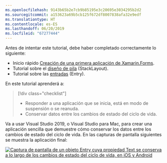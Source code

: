 ```yaml
---
ms.openlocfilehash: 9143b65b2e7cb9b85195e3c20695e3034295b2d2
ms.sourcegitcommit: a153623a69b5cb125f672df8007838afa32e9edf
ms.translationtype: HT
ms.contentlocale: es-ES
ms.lasthandoff: 06/20/2019
ms.locfileid: "67277444"
---
```

Antes de intentar este tutorial, debe haber completado correctamente lo siguiente:

- Inicio rápido [Creación de una primera aplicación de Xamarin.Forms](~/get-started/first-app/index.md).
- Tutorial sobre el [diseño de pila](~/get-started/tutorials/stacklayout/index.yml) (StackLayout).
- Tutorial sobre las [entradas](~/get-started/tutorials/entry/index.yml) (Entry).

En este tutorial aprenderá a:

> [!div class="checklist"]
> - Responder a una aplicación que se inicia, está en modo de suspensión o se reanuda.
> - Conservar datos entre los cambios de estado del ciclo de vida.

Va a usar Visual Studio 2019, o Visual Studio para Mac, para crear una aplicación sencilla que demuestre cómo conservar los datos entre los cambios de estado del ciclo de vida. En las capturas de pantalla siguientes se muestra la aplicación final:

[![Captura de pantalla de un objeto Entry cuya propiedad Text se conserva a lo largo de los cambios de estado del ciclo de vida, en iOS y Android](../images/persist-data.png "Objeto Entry cuya propiedad Text se conserva a lo largo de los cambios de estado del ciclo de vida")](../images/persist-data-large.png#lightbox "Objeto Entry cuya propiedad Text se conserva a lo largo de los cambios de estado del ciclo de vida")
